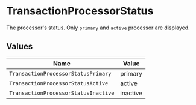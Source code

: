 # TransactionProcessorStatus

The processor's status. Only `primary` and `active` processor are displayed.


## Values

| Name                                 | Value                                |
| ------------------------------------ | ------------------------------------ |
| `TransactionProcessorStatusPrimary`  | primary                              |
| `TransactionProcessorStatusActive`   | active                               |
| `TransactionProcessorStatusInactive` | inactive                             |